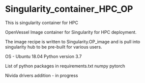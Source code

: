 # Singularity_container_HPC_OP
This is singularity container for HPC 


OpenVessel Image container for Singularity for HPC deployment. 

The image recipe is written to Singularity.OP_image and is pull into singularity hub to be pre-built
for various users. 



OS - Ubuntu 18.04 
Python version 3.7 

List of python packages in requirements.txt
numpy 
pytorch 


Nivida drivers addition - in progress
